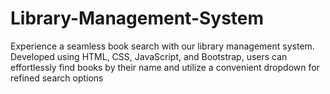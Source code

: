 # Library-Management-System
Experience a seamless book search with our library management system. Developed using HTML, CSS, JavaScript, and Bootstrap, users can effortlessly find books by their name and utilize a convenient dropdown for refined search options
